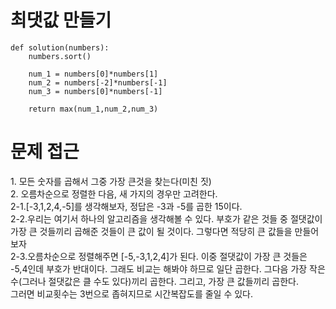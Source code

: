 # 최댓값 만들기
~~~python3
def solution(numbers):
    numbers.sort()
    
    num_1 = numbers[0]*numbers[1]
    num_2 = numbers[-2]*numbers[-1]
    num_3 = numbers[0]*numbers[-1]
    
    return max(num_1,num_2,num_3)
~~~

# 문제 접근

<div>1. 모든 숫자를 곱해서 그중 가장 큰것을 찾는다(미친 짓)</div>
<div>2. 오름차순으로 정렬한 다음, 새 가지의 경우만 고려한다.</div>
<div>2-1.[-3,1,2,4,-5]를 생각해보자, 정답은 -3과 -5를 곱한 15이다.</div>
<div>2-2.우리는 여기서 하나의 알고리즘을 생각해볼 수 있다. 부호가 같은 것들 중 절댓값이 가장 큰 것들끼리 곱해준 것들이 큰 값이 될 것이다. 그렇다면 적당히 큰 값들을 만들어보자</div>
<div>2-3.오름차순으로 정렬해주면  [-5,-3,1,2,4]가 된다. 이중 절댓값이 가장 큰 것들은 -5,4인데 부호가 반대이다. 그래도 비교는 해봐야 하므로 일단 곱한다. 그다음 가장 작은 수(그러나 절댓값은 클 수도 있다)끼리 곱한다.
그리고, 가장 큰 값들끼리 곱한다.</div>

<div>그러면 비교횟수는 3번으로 좁혀지므로 시간복잡도를 줄일 수 있다.</div>


